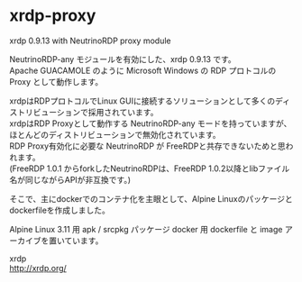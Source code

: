# xrdp-proxy
xrdp 0.9.13 with NeutrinoRDP proxy module

NeutrinoRDP-any モジュールを有効にした、xrdp 0.9.13 です。  
Apache GUACAMOLE のように Microsoft Windows の RDP プロトコルのProxy として動作します。  
  
xrdpはRDPプロトコルでLinux GUIに接続するソリューションとして多くのディストリビューションで採用されています。  
xrdpはRDP Proxyとして動作する NeutrinoRDP-any モードを持っていますが、ほとんどのディストリビューションで無効化されています。  
RDP Proxy有効化に必要な NeutrinoRDP が FreeRDPと共存できないためと思われます。  
(FreeRDP 1.0.1 からforkしたNeutrinoRDPは、FreeRDP 1.0.2以降とlibファイル名が同じながらAPIが非互換です。)
  
  
そこで、主にdockerでのコンテナ化を主眼として、Alpine Linuxのパッケージとdockerfileを作成しました。
  
Alpine Linux 3.11 用  apk / srcpkg パッケージ
docker 用 dockerfile と image アーカイブを置いています。

xrdp  
http://xrdp.org/
